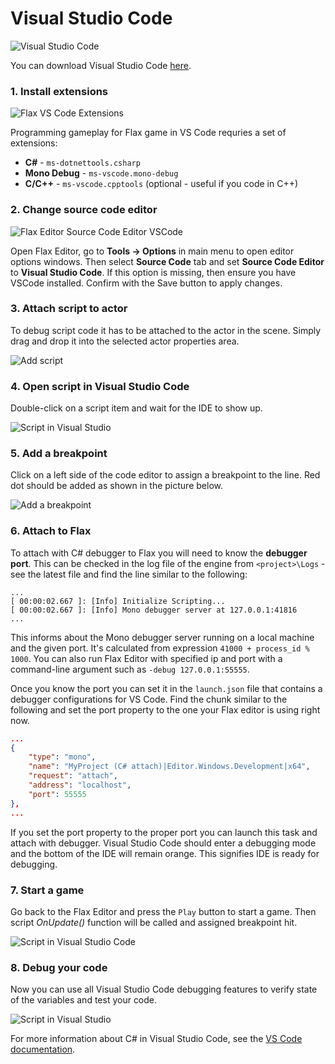 # Visual Studio Code

![Visual Studio Code](media/vscode.jpg)

You can download Visual Studio Code [here](https://code.visualstudio.com).

### 1. Install extensions

![Flax VS Code Extensions](media/vscode-extensions.png)

Programming gameplay for Flax game in VS Code requries a set of extensions:
* **C#** - `ms-dotnettools.csharp`
* **Mono Debug** - `ms-vscode.mono-debug`
* **C/C++** - `ms-vscode.cpptools` (optional - useful if you code in C++)

### 2. Change source code editor

![Flax Editor Source Code Editor VSCode](media/vscode-selected.png)

Open Flax Editor, go to **Tools -> Options** in main menu to open editor options windows. Then select **Source Code** tab and set **Source Code Editor** to **Visual Studio Code**. If this option is missing, then ensure you have VSCode installed. Confirm with the Save button to apply changes.

### 3. Attach script to actor

To debug script code it has to be attached to the actor in the scene.
Simply drag and drop it into the selected actor properties area.

![Add script](../media/attach-script.gif)

### 4. Open script in Visual Studio Code

Double-click on a script item and wait for the IDE to show up.

![Script in Visual Studio](media/vscode-startup.png)

### 5. Add a breakpoint

Click on a left side of the code editor to assign a breakpoint to the line. Red dot should be added as shown in the picture below.

![Add a breakpoint](media/vscode-breakpoint.png)

### 6. Attach to Flax

To attach with C# debugger to Flax you will need to know the **debugger port**. This can be checked in the log file of the engine from `<project>\Logs` - see the latest file and find the line similar to the following:

```
...
[ 00:00:02.667 ]: [Info] Initialize Scripting...
[ 00:00:02.667 ]: [Info] Mono debugger server at 127.0.0.1:41816
...
```

This informs about the Mono debugger server running on a local machine and the given port. It's calculated from expression `41000 + process_id % 1000`. You can also run Flax Editor with specified ip and port with a command-line argument such as `-debug 127.0.0.1:55555`.

Once you know the port you can set it in the `launch.json` file that contains a debugger configurations for VS Code. Find the chunk similar to the following and set the port property to the one your Flax editor is using right now.

```json
...
{
    "type": "mono",
    "name": "MyProject (C# attach)|Editor.Windows.Development|x64",
    "request": "attach",
    "address": "localhost",
    "port": 55555
},
...
```

If you set the port property to the proper port you can launch this task and attach with debugger. Visual Studio Code should enter a debugging mode and the bottom of the IDE will remain orange. This signifies IDE is ready for debugging.

### 7. Start a game

Go back to the Flax Editor and press the `Play` button to start a game. Then script *OnUpdate()* function will be called and assigned breakpoint hit.

![Script in Visual Studio Code](media/debug-vs-4.jpg)

### 8. Debug your code

Now you can use all Visual Studio Code debugging features to verify state of the variables and test your code.

![Script in Visual Studio](media/vscode-debugging.png)

For more information about C# in Visual Studio Code, see the [VS Code documentation](https://code.visualstudio.com/docs/languages/csharp).
